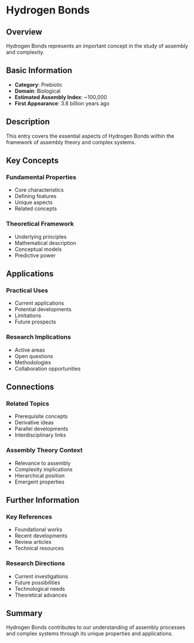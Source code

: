 # Hydrogen Bonds

## Overview

Hydrogen Bonds represents an important concept in the study of assembly and complexity.

## Basic Information

- **Category**: Prebiotic
- **Domain**: Biological
- **Estimated Assembly Index**: ~100,000
- **First Appearance**: 3.8 billion years ago

## Description

This entry covers the essential aspects of Hydrogen Bonds within the framework of assembly theory and complex systems.

## Key Concepts

### Fundamental Properties
- Core characteristics
- Defining features
- Unique aspects
- Related concepts

### Theoretical Framework
- Underlying principles
- Mathematical description
- Conceptual models
- Predictive power

## Applications

### Practical Uses
- Current applications
- Potential developments
- Limitations
- Future prospects

### Research Implications
- Active areas
- Open questions
- Methodologies
- Collaboration opportunities

## Connections

### Related Topics
- Prerequisite concepts
- Derivative ideas
- Parallel developments
- Interdisciplinary links

### Assembly Theory Context
- Relevance to assembly
- Complexity implications
- Hierarchical position
- Emergent properties

## Further Information

### Key References
- Foundational works
- Recent developments
- Review articles
- Technical resources

### Research Directions
- Current investigations
- Future possibilities
- Technological needs
- Theoretical advances

## Summary

Hydrogen Bonds contributes to our understanding of assembly processes and complex systems through its unique properties and applications.

